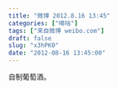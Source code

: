 ```yaml
---
title: "微博 2012.8.16 13:45"
categories: ["嘀咕"]
tags: ["来自微博 weibo.com"]
draft: false
slug: "x3hPK0"
date: "2012-08-16 13:45:00"
---
```


<p>自制葡萄酒。 ​​​​</p>
